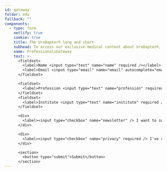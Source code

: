 ```yaml
---
id: gateway
folder: edu
fallback: ""
components:
  - type: form
    netlify: true
    cookie: true
    title: The UroDapter® long and short
    subhead: To access our exclusive medical content about UroDapter®, please fill in the form.
    name: ProfessionalsGateway
    text: >-
      <fieldset>
        <label>Name <input type="text" name="name" required /></label>   
        <label>Email <input type="email" name="email" autocomplete="email" required /></label>
      </fieldset>

      <fieldset>
        <label>Profession <input type="text" name="profession" required /></label>
      </fieldset>
      <fieldset>
        <label>Institute <input type="text" name="institute" required /></label>
      </fieldset>

      <div>
        <label><input type="checkbox" name="newsletter" /> I want to subscribe to the newsletter</label>
      </div>

      <div>
        <label><input type="checkbox" name="privacy" required /> I've read and accepted the <a href="/privacy-policy" target="_blank">privacy policy</a>.</label>
      </div>

      <section>
        <button type="submit">Submit</button>
      </section>
---
```

